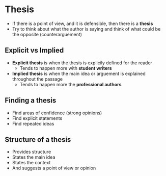 # Thesis
- If there is a point of view, and it is defensible, then there is a **thesis**
- Try to think about what the author is saying and think of what could be the opposite (counterarguement)

## Explicit vs Implied
- **Explicit thesis** is when the thesis is explicily defined for the reader
	- Tends to happen more with **student writers**
- **Implied thesis** is when the main idea or arguement is explained throughout the passage
	- Tends to happen more the **professional authors** 

## Finding a thesis
- Find areas of confidence (strong opinions)
- Find explicit statements
- Find repeated ideas

## Structure of a thesis
- Provides structure
- States the main idea
- States the context
- And suggests a point of view or opinion